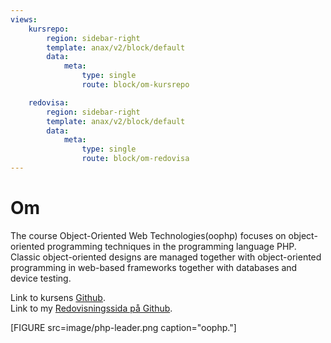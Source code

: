 ```yaml
---
views:
    kursrepo:
        region: sidebar-right
        template: anax/v2/block/default
        data:
            meta:
                type: single
                route: block/om-kursrepo

    redovisa:
        region: sidebar-right
        template: anax/v2/block/default
        data:
            meta:
                type: single
                route: block/om-redovisa
---
```

Om
=========================

The course Object-Oriented Web Technologies(oophp) focuses on object-oriented programming techniques in the programming language PHP. Classic object-oriented designs are managed together with object-oriented programming in web-based frameworks together with databases and device testing.

Link to kursens [Github](https://github.com/dbwebb-se/oophp2).
<br>
Link to my [Redovisningssida på Github](https://github.com/ejessyp/).


[FIGURE src=image/php-leader.png caption="oophp."]
